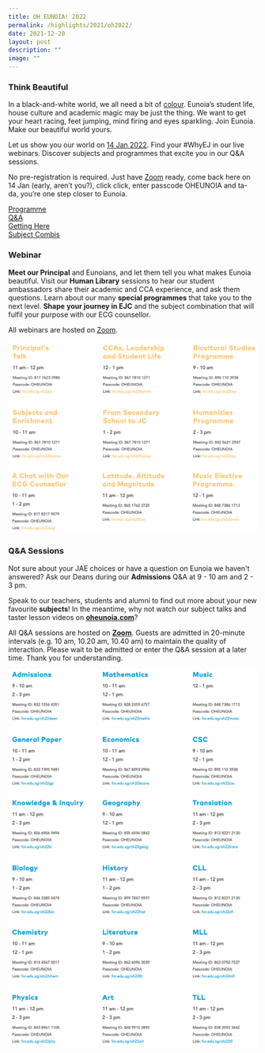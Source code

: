 ```yaml
---
title: OH EUNOIA! 2022
permalink: /highlights/2021/oh2022/
date: 2021-12-20
layout: post
description: ""
image: ""
---
```

### Think Beautiful

In a black-and-white world, we all need a bit of [colour](http://oheunoia.com/). Eunoia’s student life, house culture and academic magic may be just the thing. We want to get your heart racing, feet jumping, mind firing and eyes sparkling. Join Eunoia. Make our beautiful world yours.

Let us show you our world on [14 Jan 2022](/highlights/2021/oh2022/#Webinars). Find your #WhyEJ in our live webinars. Discover subjects and programmes that excite you in our Q&A sessions.

No pre-registration is required. Just have [Zoom](https://zoom.us/download) ready, come back here on 14 Jan (early, aren’t you?), click click, enter passcode OHEUNOIA and ta-da, you’re one step closer to Eunoia.

[Programme](#Programme) <br>
[Q&A](#Q&A) <br>
[Getting Here](#Gettinghere) <br>
[Subject Combis](/curriculum/subject-combinations/)

<a name="Webinar"></a>

### Webinar

**Meet our Principal** and Eunoians, and let them tell you what makes Eunoia beautiful. Visit our **Human Library** sessions to hear our student ambassadors share their academic and CCA experience, and ask them questions. Learn about our many **special programmes** that take you to the next level. **Shape** **your journey in EJC** and the subject combination that will fulfil your purpose with our ECG counsellor.

All webinars are hosted on [Zoom](https://zoom.us/download).

![](/images/oh2022-1.png)
![](/images/oh2022-2.png)


<a name="Webinar"></a>

### Q&A Sessions


Not sure about your JAE choices or have a question on Eunoia we haven't answered? Ask our Deans during our **Admissions** Q&A at 9 - 10 am and 2 - 3 pm.

Speak to our teachers, students and alumni to find out more about your new favourite **subjects**! In the meantime, why not watch our subject talks and taster lesson videos on [**oheunoia.com**](https://www.oheunoia.com/subject)?

All Q&A sessions are hosted on [**Zoom**](https://zoom.us/download). Guests are admitted in 20-minute intervals (e.g. 10 am, 10.20 am, 10.40 am) to maintain the quality of interaction. Please wait to be admitted or enter the Q&A session at a later time. Thank you for understanding.

![](/images/oh2022-3.png)
![](/images/oh2022-4.png)
![](/images/oh2022-5.png)
